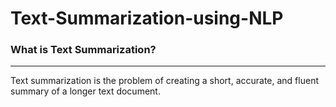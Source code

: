 # Text-Summarization-using-NLP

### What is Text Summarization?
---
Text summarization is the problem of creating a short, accurate, and fluent summary of a longer text document.

